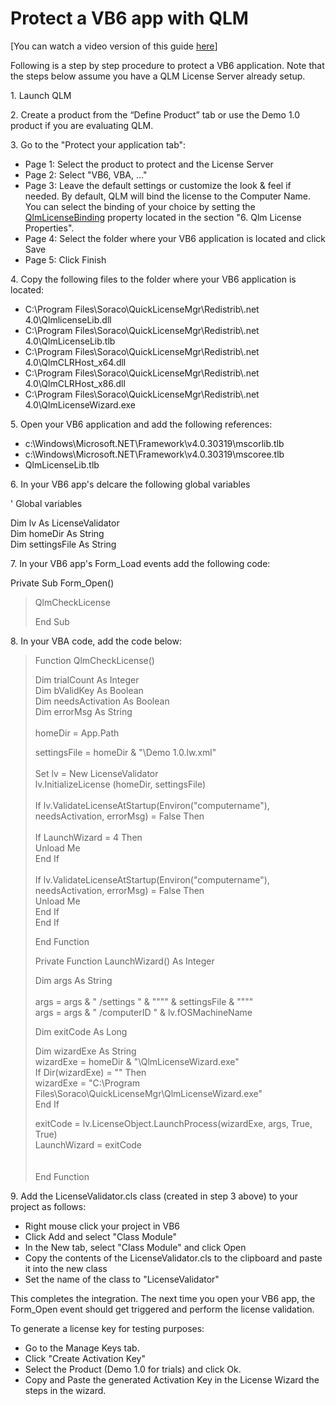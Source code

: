 # Protect a VB6 app with QLM

\[You can watch a video version of this guide [here](https://www.youtube.com/watch?v=OjRyNeWlZ98)]

Following is a step by step procedure to protect a VB6 application. Note that the steps below assume you have a QLM License Server already setup.

1\. Launch QLM

2\. Create a product from the “Define Product” tab or use the Demo 1.0 product if you are evaluating QLM.&#x20;

3\. Go to the "Protect your application tab":

* Page 1: Select the product to protect and the License Server
* Page 2: Select "VB6, VBA, ..."
* Page 3: Leave the default settings or customize the look & feel if needed. By default, QLM will bind the license to the Computer Name. You can select the binding of your choice by setting the [QlmLicenseBinding](https://support.soraco.co/hc/en-us/articles/360001183583-QlmLicense-LicenseBinding) property located in the section "6. Qlm License Properties".
* Page 4: Select the folder where your VB6 application is located and click Save
* Page 5: Click Finish

4\. Copy the following files to the folder where your VB6 application is located:

* C:\Program Files\Soraco\QuickLicenseMgr\Redistrib\\.net 4.0\QlmlicenseLib.dll
* C:\Program Files\Soraco\QuickLicenseMgr\Redistrib\\.net 4.0\QlmLicenseLib.tlb
* C:\Program Files\Soraco\QuickLicenseMgr\Redistrib\\.net 4.0\QlmCLRHost\_x64.dll
* C:\Program Files\Soraco\QuickLicenseMgr\Redistrib\\.net 4.0\QlmCLRHost\_x86.dll
* C:\Program Files\Soraco\QuickLicenseMgr\Redistrib\\.net 4.0\QlmLicenseWizard.exe

5\. Open your VB6 application and add the following references:

* c:\Windows\Microsoft.NET\Framework\v4.0.30319\mscorlib.tlb
* c:\Windows\Microsoft.NET\Framework\v4.0.30319\mscoree.tlb
* QlmLicenseLib.tlb

6\. In your VB6 app's delcare the following global variables

&#x20;       ' Global variables

&#x20;       Dim lv As LicenseValidator\
&#x20;       Dim homeDir As String\
&#x20;       Dim settingsFile As String

7\. In your VB6 app's Form\_Load events add the following code:

&#x20;    Private Sub Form\_Open()

> &#x20;   QlmCheckLicense  &#x20;
>
> End Sub

8\. In your VBA code, add the code below:

> Function QlmCheckLicense()
>
> &#x20;   Dim trialCount As Integer\
> &#x20;   Dim bValidKey As Boolean\
> &#x20;   Dim needsActivation As Boolean\
> &#x20;   Dim errorMsg As String\
> \
> &#x20;   homeDir = App.Path
>
> &#x20;   settingsFile = homeDir & "\Demo 1.0.lw.xml"\
> \
> &#x20;   Set lv = New LicenseValidator\
> &#x20;   lv.InitializeLicense (homeDir, settingsFile)\
> \
> &#x20;   If lv.ValidateLicenseAtStartup(Environ("computername"), needsActivation, errorMsg) = False Then\
> \
> &#x20;       If LaunchWizard = 4 Then\
> &#x20;           Unload Me\
> &#x20;       End If\
> \
> &#x20;       If lv.ValidateLicenseAtStartup(Environ("computername"), needsActivation, errorMsg) = False Then\
> &#x20;           Unload Me\
> &#x20;       End If\
> &#x20;   End If
>
> End Function
>
> Private Function LaunchWizard() As Integer
>
> &#x20;   Dim args As String\
> \
> &#x20;   args = args & " /settings " & """" & settingsFile & """"\
> &#x20;   args = args & " /computerID " & lv.fOSMachineName
>
> &#x20;   Dim exitCode As Long
>
> &#x20;   Dim wizardExe As String\
> &#x20;   wizardExe = homeDir & "\QlmLicenseWizard.exe"\
> &#x20;   If Dir(wizardExe) = "" Then\
> &#x20;       wizardExe = "C:\Program Files\Soraco\QuickLicenseMgr\QlmLicenseWizard.exe"\
> &#x20;   End If\
> &#x20; &#x20;
>
> &#x20;   exitCode = lv.LicenseObject.LaunchProcess(wizardExe, args, True, True)\
> &#x20;   LaunchWizard = exitCode\
> \
> \
> End Function

9\. Add the LicenseValidator.cls class (created in step 3 above) to your project as follows:

* Right mouse click your project in VB6
* Click Add and select "Class Module"
* In the New tab, select "Class Module" and click Open
* Copy the contents of the LicenseValidator.cls to the clipboard and paste it into the new class
* Set the name of the class to "LicenseValidator"

This completes the integration. The next time you open your VB6 app, the Form\_Open event should get triggered and perform the license validation.

To generate a license key for testing purposes:

* Go to the Manage Keys tab.
* Click "Create Activation Key"
* Select the Product (Demo 1.0 for trials) and click Ok.
* Copy and Paste the generated Activation Key in the License Wizard the steps in the wizard.
